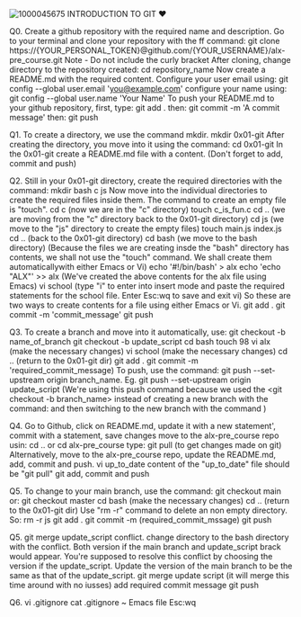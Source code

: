 ![1000045675](https://github.com/christabely/alx-pre_course/assets/129256391/6a5f1686-089e-40eb-a434-bf748eff1360)
INTRODUCTION TO GIT ❤️ 

Q0. Create a github repository with the required name and description.
Go to your terminal and clone your repository with the ff command: git clone https://{YOUR_PERSONAL_TOKEN}@github.com/{YOUR_USERNAME}/alx-pre_course.git
Note - Do not include the curly bracket
After cloning, change directory to the repository created: cd repository_name
Now create a README.md with the required content. 
Configure your user email using: git config --global user.email 'you@example.com'
configure your name using: git config --global user.name 'Your Name'
To push your README.md to your github repository, first, type: git add .
then: git commit -m 'A commit message' then: git push

Q1. To create a directory, we use the command mkdir. 
mkdir 0x01-git
After creating the directory, you move into it using the command: cd 0x01-git
In the 0x01-git create a README.md file with a content. 
(Don't forget to add, commit and push)

Q2. Still in your 0x01-git directory, create the required directories with the command: mkdir bash c js
Now move into the individual directories to create the required files inside them. The command to create an empty file is "touch". 
cd c (now we are in the "c" directory)
touch c_is_fun.c
cd .. (we are moving from the "c" directory back to the 0x01-git directory)
cd js (we move to the "js" directory to create the empty files)
touch main.js index.js
cd .. (back to the 0x01-git directory)
cd bash (we move to the bash directory)
(Because the files we are creating insde the "bash" directory has contents, we shall not use the "touch" command. We shall create them automaticallywith either Emacs or Vi)
echo '#!/bin/bash' > alx
echo 'echo "ALX"' >> alx
(We've created the above contents for the alx file using Emacs)
vi school
(type "i" to enter into insert mode and paste the required statements for the school file. Enter Esc:wq to save and exit vi) So these are two ways to create contents for a file using either Emacs or Vi.
git add .
git commit -m 'commit_message'
git push

Q3. To create a branch and move into it automatically, use: git checkout -b name_of_branch
git checkout -b update_script
cd bash
touch 98
vi alx (make the necessary changes)
vi school (make the necessary changes)
cd .. (return to the 0x01-git dir)
git add .
git commit -m 'required_commit_message)
To push, use the command: git push --set-upstream origin branch_name. Eg.
git push --set-upstream origin update_script 
(We're using this push command because we used the <git checkout -b branch_name> instead of creating a new branch with the command: <git branch branch_name> and then switching to the new branch with the command <git checkout new_branch>) 

Q4. Go to Github, click on README.md, update it with a new statement', commit with a statement, save changes
move to the alx-pre_course repo usin:
cd .. 
or cd alx-pre_course
type: git pull (to get changes made on git)
Alternatively, move to the alx-pre_course repo, update the README.md, add, commit and push. 
vi up_to_date
content of the "up_to_date" file should be "git pull"
git add, commit and push

Q5. To change to your main branch, use the command: git checkout main
or: git checkout master
cd bash (make the necessary changes)
cd .. (return to the 0x01-git dir)
Use "rm -r" command to delete an non empty directory. So: rm -r js
git add .
git commit -m (required_commit_mssage)
git push

Q5. git merge update_script 
conflict. change directory to the bash directory with the conflict. Both version if the main branch and update_script brack would appear. You're supposed to resolve this conflict by choosing the version if the update_script. Update the version of the main branch to be the same as that of the update_script. 
git merge update script
(it will merge this time around with no iusses)
add required commit message
git push

Q6. vi .gitignore
cat .gitignore 
~ Emacs file
Esc:wq 


